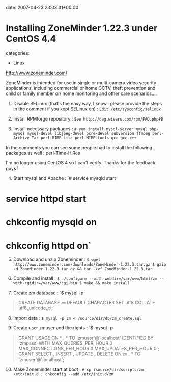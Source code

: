 


date: 2007-04-23 23:03:31+00:00


# Installing ZoneMinder 1.22.3 under CentOS 4.4

categories:
- Linux


http://www.zoneminder.com/

ZoneMinder is intended for use in single or multi-camera video security applications, including commercial or home CCTV, theft prevention and child or family member or/ home monitoring and other care scenarios....



01. Disable SELinux (that's the easy way, I know.. please provide the steps in the comment if you kept SELinux on) :
`Edit /etc/sysconfig/selinux`

02. Install RPMforge repository :
`See http://dag.wieers.com/rpm/FAQ.php#B`

03. Install necessary packages : 
`# yum install mysql-server mysql php-mysql mysql-devel libjpeg-devel pcre-devel subversion ffmpeg perl-Archive-Tar perl-MIME-Lite perl-MIME-tools gcc gcc-c++`

In the comments you can see some people had to install the following packages as well :
perl-Time-HiRes

I'm no longer using CentOS 4 so I can't verify. Thanks for the feedback guys !

04. Start mysql and Apache :
`# service mysqld start
# service httpd start
# chkconfig mysqld on
# chkconfig httpd on`

05. Download and unzip Zoneminder : 
`$ wget http://www.zoneminder.com/downloads/ZoneMinder-1.22.3.tar.gz
$ gzip -d ZoneMinder-1.22.3.tar.gz && tar -xvf ZoneMinder-1.22.3.tar`

06. Compile and install :
`$ ./configure --with-webdir=/var/www/html/zm --with-cgidir=/var/www/cgi-bin
$ make && make install`

07. Create zm database :
`$ mysql -p
> CREATE DATABASE `zm` DEFAULT CHARACTER SET utf8 COLLATE utf8_unicode_ci;`

08. Import data : 
`$ mysql -p zm < /source/dir/db/zm_create.sql`

09. Create user zmuser and the rights :
`$ mysql -p 
> GRANT USAGE ON * . * TO 'zmuser'@'localhost' IDENTIFIED BY 'zmpass' WITH MAX_QUERIES_PER_HOUR 0 MAX_CONNECTIONS_PER_HOUR 0 MAX_UPDATES_PER_HOUR 0 ;
> GRANT SELECT , INSERT , UPDATE , DELETE ON `zm` . * TO 'zmuser'@'localhost';`

10. Make Zoneminder start at boot :
`# cp /source/dir/scripts/zm /etc/init.d ; chkconfig --add /etc/init.d/zm`
